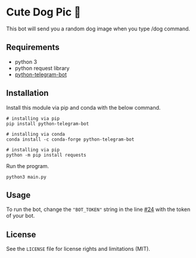 # Cute Dog Pic 🤖

This bot will send you a random dog image when you type /dog command.

## Requirements

- python 3
- python request library
- [python-telegram-bot](https://github.com/python-telegram-bot/python-telegram-bot)

## Installation

Install this module via pip and conda with the below command.

```shell
# installing via pip
pip install python-telegram-bot

# installing via conda
conda install -c conda-forge python-telegram-bot
```

```shell
# installing via pip
python -m pip install requests
```

Run the program.
```
python3 main.py
```

## Usage

To run the bot, change the `"BOT_TOKEN"` string in the line <a href="https://github.com/buddhirangana/cutedogpic_bot/blob/main/main.py#L24">#24</a> with the token of your bot.

## License

See the `LICENSE` file for license rights and limitations (MIT).
